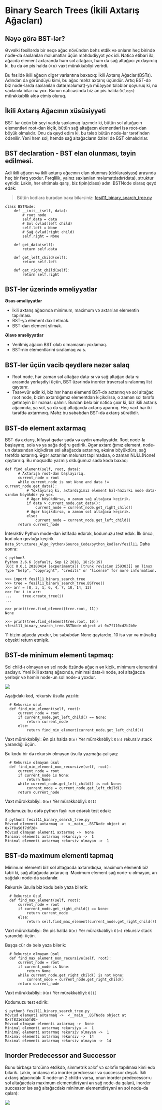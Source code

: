 # Binary Search Trees (İkili Axtarış Ağacları)

## Nəyə görə BST-lər?

Əvvəlki fəsillərdə bir neçə ağac növündən bəhs etdik və onların heç birində node-da saxlanılan məlumatlar üçün məhdudiyyət yox idi. Nəticə etibari ilə, ağacda element axtaranda həm sol altağacı, həm də sağ altağacı yoxlayırdıq ki, bu da ən pis halda `O(n)` vaxt mürəkkəbliyi verirdi.

Bu fəsildə ikili ağacın digər variantına baxacıq: İkili Axtarış Ağacları(BSTs). Adından da göründüyü kimi, bu ağac məhz axtarış üçündür. Artıq BST-də biz node-larda saxlanılan data(məlumat)-ya müəyyən tələblər qoyuruq ki, nə saxlanıla bilər nə yox. Bunun nəticəsində biz ən pis halda `O(logn)` mürəkkəblik əldə etmiş oluruq.

## İkili Axtarış Ağacının xüsüsiyyəti

BST-lər üçün bir şeyi yadda saxlamaq lazımdır ki, bütün sol altağacın elementləri root-dan kiçik, bütün sağ altağacın elementləri isə root-dan böyük olmalıdır. Onu da qeyd edim ki, bu tələb bütün node-lar tərəfindən ödənilir. Yəni həm sol, həmdə sağ altağacların özləri də BST olmalıdırlar.

## BST declaration - BST elan olunması, təyin edilməsi.

Adi ikili ağacın və ikili axtarış ağacının elan olunması(deklarasiyası) arasında heç bir fərq yoxdur. Fərqlilik, yalnız saxlanılan məlumatdadır(data), struktur eynidir. Lakin, hər ehtimala qarşı, biz tipin(class) adını BSTNode olaraq qeyd edək:
> Bütün kodlara buradan baxa bilərsiniz: [fesil11_binary_search_tree.py](../Source_Code/python_kodlar/fesil11/fesil11_binary_search_tree.py)

```python3
class BSTNode:
    def __init__(self, data):
        # root node
        self.data = data
        # Sol övlad(left child)
        self.left = None
        # Sağ övlad(right child)
        self.right = None

    def get_data(self):
        return self.data

    def get_left_child(self):
        return self.left

    def get_right_child(self):
        return self.right
```

## BST-lər üzərində əməliyyatlar

**Əsas əməliyyatlar**

* İkili axtarış ağacında minimum, maximum və axtarılan elementin tapılması.
* BST-yə element daxil etmək.
* BST-dən element silmək.

**Əlavə əməliyyatlar**

* Verilmiş ağacın BST olub olmamasını yoxlamaq.
* BST-nin elementlərini sıralamaq və s.


## BST-lər üçün vacib qeydlərə nəzər salaq

* Root node, hər zaman sol altağac data-sı və sağ altağac data-sı arasında yerləşdiyi üçün, BST üzərində inorder traversal sıralanmış list qaytarır.
* Təsəvvür edin ki, biz hər hansı elementi BST-də axtarırıq və sol altağac root node, bizim axtardığımız elementdən kiçikdirsə, o zaman sol tərəfə getməyin bir mənası qalmır. Burdan belə bir nəticə çıxır ki, biz ikili axtarış ağacında, ya sol, ya da sağ altağacda axtarış aparırıq. Heç vaxt hər iki tərəfdə axtarmırıq. Məhz bu səbəbdən BST-də axtarış sürətlidir.

## BST-də element axtarmaq

BST-də axtarış, kifayət qədər sadə və aydın əməliyyatdır. Root node-la başlayırıq, sola və ya sağa doğru gedirik.
Əgər axtardığımız element, node-un datasından kiçikdirsə sol altağacda axtarırıq, əksinə böyükdürs, sağ tərəfdə axtarırıq.
Əgər axtarılan məlumat tapılmadısa, o zaman NULL(None) qaytarırıq. Bu məqsədlə yazmış olduğumuz sadə koda baxaq:

```python3
def find_element(self, root, data):
      # Axtarışa root-dan başlayırıq.
      current_node = root
      while current_node is not None and data != current_node.get_data():
          # Yoxlayırıq ki, axtardığımız element hal-hazırkı node data-sından böyükdür ya yox.
          # Əgər böyükdürsə, o zaman sağ altağaca keçirik.
          if data > current_node.get_data():
              current_node = current_node.get_right_child()
          # Əgər kiçikdirsə, o zaman sol altağaca keçirik.
          else:
              current_node = current_node.get_left_child()
      return current_node
```

İnteraktiv Python mode-dan istifadə edərək, kodumuzu test edək. İlk öncə, kod olan qovluğa keçirik `Data_Structures_Algo_Python/Source_Code/python_kodlar/fesil11`. Daha sonra:

```python3
$ python3
Python 3.6.6 (default, Sep 12 2018, 18:26:19)
[GCC 8.0.1 20180414 (experimental) [trunk revision 259383]] on linux
Type "help", "copyright", "credits" or "license" for more information.

>>> import fesil11_binary_search_tree
>>> tree = fesil11_binary_search_tree.BSTree()
>>> arr = [8, 3, 1, 6, 4, 7, 10, 14, 13]
>>> for i in arr:
...     tree.create_tree(i)
...

>>> print(tree.find_element(tree.root, 11))
None

>>> print(tree.find_element(tree.root, 10))
<fesil11_binary_search_tree.BSTNode object at 0x7f110cd2b2b0>
```

11 bizim ağacda yoxdur, bu səbəbdən None qaytardıq, 10 isə var və müvafiq obyekti return etmişik.

## BST-də minimum elementi tapmaq:

Sol child-ı olmayan ən sol node özündə ağacın ən kiçik, minimum elementini saxlayır.
Yəni ikili axtarış ağacında, minimal data-lı node, sol altağacda yerləşir və həmin node-un sol node-u yoxdur.

![](http://samueldotj.com/blog/wp-content/uploads/2013/05/Balanced-BST11.png)

Aşağıdakı kod, rekursiv üsulla yazılıb:

```python3
  # Rekursiv üsul    
  def find_min_element(self, root):
      current_node = root
      if current_node.get_left_child() == None:
          return current_node
      else:
          return find_min_element(current_node.get_left_child())
```
Vaxt mürəkkəbliyi: Ən pis halda `O(n)`
Yer mürəkkəbliyi: `O(n)` rekursiv stack yarandığı üçün.

Bu kodu bir də rekursiv olmayan üsulla yazmağa çalışaq:

```python3
  # Rekursiv olmayan üsul
  def find_min_element_non_recursive(self, root):
      current_node = root
      if current_node is None:
          return None
      while current_node.get_left_child() is not None:
          current_node = current_node.get_left_child()
      return current_node
```

Vaxt mürəkkəbliyi: `O(n)`
Yer mürəkkəbliyi: `O(1)`

Kodumuzu bu dəfə python faylı run edərək test edək:

```python3
$ python3 fesil11_binary_search_tree.py
Mövcud elementi axtarmaq ->  <__main__.BSTNode object at 0x7f8a50f7df28>
Mövcud olmayan elementi axtarmaq ->  None
Minimal elementi axtarmaq rekursiya ->  1
Minimal elementi axtarmaq rekursiv olmayan ->  1
```

## BST-də maximum elementi tapmaq

Minimum elementi biz sol altağacda axtarırdıqsa, maximum elementi biz təbii ki, sağ altağacda axtaracıq.
Maximum element sağ node-u olmayan, ən sağdakı node-da saxlanılır.


Rekursiv üsulla biz kodu belə yaza bilərik:

```python3
  # Rekursiv üsul
  def find_max_element(self, root):
      current_node = root
      if current_node.get_right_child() == None:
          return current_node
      else:
          return self.find_max_element(current_node.get_right_child())
```
Vaxt mürəkkəbliyi: Ən pis halda `O(n)`
Yer mürəkkəbliyi: `O(n)` rekursiv stack yarandığı üçün.

Başqa cür də belə yaza bilərik:

```python3
  # Rekursiv olmayan üsul
  def find_max_element_non_recursive(self, root):
      current_node = root
      if current_node is None:
          return None
      while current_node.get_right_child() is not None:
          current_node = current_node.get_right_child()
      return current_node
```

Vaxt mürəkkəbliyi: `O(n)`
Yer mürəkkəbliyi: `O(1)`

Kodumuzu test edirik:

```python3
$ python3 fesil11_binary_search_tree.py
Mövcud elementi axtarmaq ->  <__main__.BSTNode object at 0x7f831e8a5fd0>
Mövcud olmayan elementi axtarmaq ->  None
Minimal elementi axtarmaq rekursiya ->  1
Minimal elementi axtarmaq rekursiv olmayan ->  1
Maximal elementi axtarmaq rekursiv ->  14
Maximal elementi axtarmaq rekursiv olmayan ->  14
```

## Inorder Predecessor and Successor

Bunu birbaşa tərcümə etdikdə, simmetrik xələf və sələfin tapılması kimi edə bilərik. Lakin, ondansa elə inorder predcessor və successor deyək.
İkili axtarış ağacındakı X node-un 2 child-ı varsa, onun inorder predecessor-u sol altağacdakı maximum elementdir(yəni ən sağ node-da qalan), inorder successor isə sağ altağacdakı minimum elementdir(yəni ən sol node-da qalan):

![](https://i2.wp.com/algorithms.tutorialhorizon.com/files/2014/12/Inorder-Predecessor-and-Successor-in-Binary-Search-Tree.jpg)
